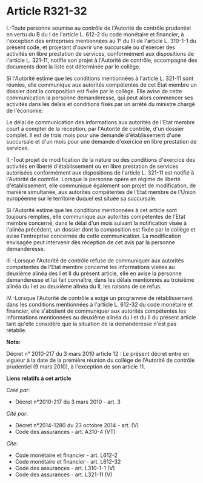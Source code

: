 # Article R321-32

I.-Toute personne soumise au contrôle de l'Autorité de contrôle prudentiel en vertu du B du I de l'article L. 612-2 du code
monétaire et financier, à l'exception des entreprises mentionnées au 1° du III de l'article L. 310-1-1 du présent code, et
projetant d'ouvrir une succursale ou d'exercer des activités en libre prestation de services, conformément aux dispositions
de l'article L. 321-11, notifie son projet à l'Autorité de contrôle, accompagné des documents dont la liste est déterminée
par le collège. 

Si l'Autorité estime que les conditions mentionnées à l'article L. 321-11 sont réunies, elle communique aux autorités
compétentes de cet Etat membre un dossier dont la composition est fixée par le collège. Elle avise de cette communication la
personne demanderesse, qui peut alors commencer ses activités dans les délais et conditions fixés par un arrêté du ministre
chargé de l'économie. 

Le délai de communication des informations aux autorités de l'Etat membre court à compter de la réception, par l'Autorité de
contrôle, d'un dossier complet. Il est de trois mois pour une demande d'établissement d'une succursale et d'un mois pour une
demande d'exercice en libre prestation de services. 

II.-Tout projet de modification de la nature ou des conditions d'exercice des activités en liberté d'établissement ou en
libre prestation de services autorisées conformément aux dispositions de l'article L. 321-11 est notifié à l'Autorité de
contrôle. Lorsque la personne opère en régime de liberté d'établissement, elle communique également son projet de
modification, de manière simultanée, aux autorités compétentes de l'Etat membre de l'Union européenne sur le territoire
duquel est située sa succursale. 

Si l'Autorité estime que les conditions mentionnées à cet article sont toujours remplies, elle communique aux autorités
compétentes de l'Etat membre concerné, dans le délai d'un mois suivant la notification visée à l'alinéa précédent, un dossier
dont la composition est fixée par le collège et avise l'entreprise concernée de cette communication. La modification
envisagée peut intervenir dès réception de cet avis par la personne demanderesse. 

III.-Lorsque l'Autorité de contrôle refuse de communiquer aux autorités compétentes de l'Etat membre concerné les
informations visées au deuxième alinéa des I et II du présent article, elle en avise la personne demanderesse et lui fait
connaître, dans les délais mentionnés au troisième alinéa du I et au deuxième alinéa du II, les raisons de ce refus. 

IV.-Lorsque l'Autorité de contrôle a exigé un programme de rétablissement dans les conditions mentionnées à l'article L.
612-32 du code monétaire et financier, elle s'abstient de communiquer aux autorités compétentes les informations mentionnées
au deuxième alinéa du I et du II du présent article tant qu'elle considère que la situation de la demanderesse n'est pas
rétablie.

**Nota:**

Décret n° 2010-217 du 3 mars 2010 article 12 : Le présent décret entre en vigueur à la date de la première réunion du collège
de l'Autorité de contrôle prudentiel (9 mars 2010), à l'exception de son article 11.

**Liens relatifs à cet article**

_Créé par_:

  - Décret n°2010-217 du 3 mars 2010 - art. 3

_Cité par_:

  - Décret n°2014-1280 du 23 octobre 2014 - art. (V)
  - Code des assurances - art. A310-4 (VT)

_Cite_:

  - Code monétaire et financier - art. L612-2
  - Code monétaire et financier - art. L612-32
  - Code des assurances - art. L310-1-1 (V)
  - Code des assurances - art. L321-11 (V)
